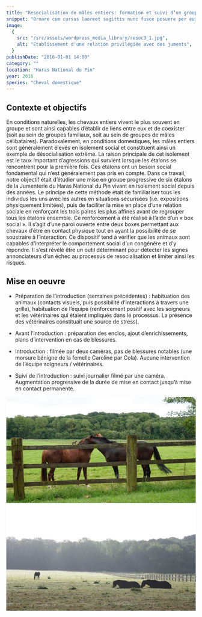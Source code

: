 ```yaml
---
title: "Resocialisation de mâles entiers: formation et suivi d’un groupe d’étalons"
snippet: "Ornare cum cursus laoreet sagittis nunc fusce posuere per euismod dis vehicula a, semper fames lacus maecenas dictumst pulvinar neque enim non potenti. Torquent hac sociosqu eleifend potenti."
image:
  {
    src: "/src/assets/wordpress_media_library/resoc3_1.jpg",
    alt: "Etablissement d'une relation privilégiée avec des juments",
  }
publishDate: "2016-01-01 14:00"
category: ""
location: "Haras National du Pin"
year: 2016
species: "Cheval domestique"
---
```


## Contexte et objectifs

En conditions naturelles, les chevaux entiers vivent le plus souvent en groupe et sont ainsi capables d’établir de liens entre eux et de coexister (soit au sein de groupes familiaux, soit au sein de groupes de mâles célibataires). Paradoxalement, en conditions domestiques, les mâles entiers sont généralement élevés en isolement social et constituent ainsi un exemple de désocialisation extrême. La raison principale de cet isolement est le taux important d’agressions qui survient lorsque les étalons se rencontrent pour la première fois. Ces étalons ont un besoin social fondamental qui n’est généralement pas pris en compte. Dans ce travail, notre objectif était d’étudier une mise en groupe progressive de six étalons de la Jumenterie du Haras National du Pin vivant en isolement social depuis des années. Le principe de cette méthode était de familiariser tous les individus les uns avec les autres en situations sécurisées (i.e. expositions physiquement limitées), puis de faciliter la mise en place d’une relation sociale en renforçant les trois paires les plus affines avant de regrouper tous les étalons ensemble. Ce renforcement a été réalisé à l’aide d’un « box social ». Il s’agit d’une paroi ouverte entre deux boxes permettant aux chevaux d’être en contact physique tout en ayant la possibilité de se soustraire à l’interaction. Ce dispositif tend à vérifier que les animaux sont capables d’interpréter le comportement social d’un congénère et d’y répondre. Il s’est révélé être un outil déterminant pour détecter les signes annonciateurs d’un échec au processus de resocialisation et limiter ainsi les risques.

## Mise en oeuvre

- Préparation de l’introduction (semaines précédentes) : habituation des animaux (contacts visuels, puis possibilité d’interactions à travers une grille), habituation de l’équipe (renforcement positif avec les soigneurs et les vétérinaires qui étaient impliqués dans le processus. La présence des vétérinaires constituait une source de stress).

- Avant l’introduction : préparation des enclos, ajout d’enrichissements, plans d’intervention en cas de blessures.

- Introduction : filmée par deux caméras, pas de blessures notables (une morsure bénigne de la femelle Caroline par Cola). Aucune intervention de l’équipe soigneurs / vétérinaires.

- Suivi de l’introduction : suivi journalier filmé par une caméra. Augmentation progressive de la durée de mise en contact jusqu’à mise en contact permanente.

![](/src/assets/wordpress_media_library/resoc3_2.jpg)
![](/src/assets/wordpress_media_library/resoc3_3.jpg)
